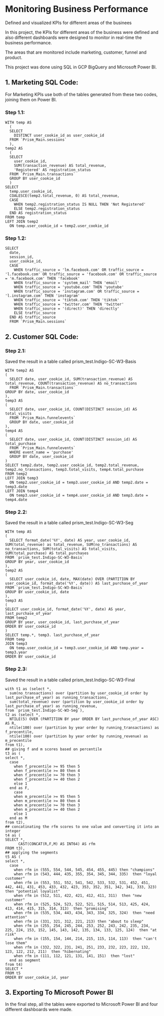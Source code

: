 # Monitoring Business Performance
Defined and visualized KPIs for different areas of the businees

In this project, the KPIs for different areas of the business were defined and also different dashboards were designed to monitor in real-time the business performance.

The areas that are monitored include marketing, customer, funnel and product.

This project was done using SQL in GCP BigQuery and Microsoft Power BI.

## 1. Marketing SQL Code:

For Marketing KPIs use both of the tables generated from these two codes, joining them on Power BI.

### Step 1.1:
```
WITH temp AS
  (
  SELECT
    DISTINCT user_cookie_id as user_cookie_id
  FROM `Prism_Main.sessions`
  ),
temp2 AS
  (
  SELECT
    user_cookie_id,
    SUM(transaction_revenue) AS total_revenue,
    'Registered' AS registration_status
  FROM `Prism_Main.transactions`
  GROUP BY user_cookie_id
  )
SELECT
  temp.user_cookie_id,
  COALESCE(temp2.total_revenue, 0) AS total_revenue,
  CASE
    WHEN temp2.registration_status IS NULL THEN 'Not Registered'
    ELSE temp2.registration_status
  END AS registration_status
FROM temp
LEFT JOIN temp2
  ON temp.user_cookie_id = temp2.user_cookie_id
```
### Step 1.2:
```
SELECT
  date,
  session_id,
  user_cookie_id,
  CASE
    WHEN traffic_source = 'lm.facebook.com' OR traffic_source = 'l.facebook.com' OR traffic_source = 'facebook.com' OR traffic_source = 'm.facebook.com' THEN 'facebook'
    WHEN traffic_source = 'system_mail' THEN 'email'
    WHEN traffic_source = 'youtube.com' THEN 'youtube'
    WHEN traffic_source = 'instagram.com' OR traffic_source = 'l.instagram.com' THEN 'instagram'
    WHEN traffic_source = 'tiktok.com' THEN 'tiktok'
    WHEN traffic_source = 'twitter.com' THEN 'twitter'
    WHEN traffic_source = '(direct)' THEN 'directly'
    ELSE traffic_source
  END AS traffic_source
  FROM `Prism_Main.sessions`
```

## 2. Customer SQL Code:

### Step 2.1:
Saved the result in a table called prism_test.Indigo-SC-W3-Basis
```
WITH temp2 AS
(
  SELECT date, user_cookie_id, SUM(transaction_revenue) AS total_revenue, COUNT(transaction_revenue) AS no_transactions
  FROM `Prism_Main.transactions`
GROUP BY date, user_cookie_id
),
temp3 AS
(
  SELECT date, user_cookie_id, COUNT(DISTINCT session_id) AS total_visits
  FROM `Prism_Main.funnelevents`
  GROUP BY date, user_cookie_id
),
temp4 AS
(
  SELECT date, user_cookie_id, COUNT(DISTINCT session_id) AS total_purchase
  FROM `Prism_Main.funnelevents`
  WHERE event_name = 'purchase'
  GROUP BY date, user_cookie_id
)
SELECT temp2.date, temp2.user_cookie_id, temp2.total_revenue, temp2.no_transactions, temp3.total_visits, temp4.total_purchase
FROM temp2
LEFT JOIN temp3
  ON temp2.user_cookie_id = temp3.user_cookie_id AND temp2.date = temp3.date
LEFT JOIN temp4
  ON temp3.user_cookie_id = temp4.user_cookie_id AND temp3.date = temp4.date
```


### Step 2.2:
Saved the result in a table called prism_test.Indigo-SC-W3-Seg
```
WITH temp AS
(
  SELECT format_date('%Y', date) AS year, user_cookie_id, SUM(total_revenue) as total_revenue, SUM(no_transactions) AS no_transactions, SUM(total_visits) AS total_visits, SUM(total_purchase) AS total_purchases
FROM `prism_test.Indigo-SC-W3-Basis`
GROUP BY year, user_cookie_id
),
temp2 AS
(
  SELECT user_cookie_id, date, MAX(date) OVER (PARTITION BY user_cookie_id, format_date('%Y', date)) AS last_purchase_of_year
FROM `prism_test.Indigo-SC-W3-Basis`
GROUP BY user_cookie_id, date
),
temp3 AS
(
SELECT user_cookie_id, format_date('%Y', date) AS year, last_purchase_of_year
FROM temp2
GROUP BY year, user_cookie_id, last_purchase_of_year
ORDER BY user_cookie_id
)
SELECT temp.*, temp3. last_purchase_of_year
FROM temp
JOIN temp3
  ON temp.user_cookie_id = temp3.user_cookie_id AND temp.year = temp3.year
ORDER BY user_cookie_id
```



### Step 2.3:
Saved the result in a table called prism_test.Indigo-SC-W3-Final

```
with t1 as (select *,
  sum(no_transactions) over (partition by user_cookie_id order by last_purchase_of_year) as running_transactions,
  sum(total_revenue) over (partition by user_cookie_id order by last_purchase_of_year) as running_revenue,
from `prism_test.Indigo-SC-W3-Seg`),
t2 as (select *,
  NTILE(5) OVER (PARTITION BY year ORDER BY last_purchase_of_year ASC) AS R,
  ntile(100) over (partition by year order by running_transactions) as f_precentile,
  ntile(100) over (partition by year order by running_revenue) as m_precentile
from t1),
## giving f and m scores based on percentile
t3 as (
select *,
  case
    when f_precentile >= 95 then 5
    when f_precentile >= 80 then 4
    when f_precentile >= 70 then 3
    when f_precentile >= 40 then 2
    else 1
  end as F,
    case
    when m_precentile >= 95 then 5
    when m_precentile >= 80 then 4
    when m_precentile >= 70 then 3
    when m_precentile >= 40 then 2
    else 1
  end as M
from t2),
## concatinating the rfm scores to one value and converting it into an integer
t4 as (
SELECT *,
      CAST(CONCAT(R,F,M) AS INT64) AS rfm
FROM t3),
## applying the segments
t5 AS (
select *,
  case
    when rfm in (555, 554, 544, 545, 454, 455, 445) then "champions"
    when rfm in (543, 444, 435, 355, 354, 345, 344, 335)  then "loyal customer"
    when rfm in (553, 551, 552, 541, 542, 533, 532, 531, 452, 451, 442, 441, 431, 453, 433, 432, 423, 353, 352, 351, 342, 341, 333, 323)  then "potential loyalist"
    when rfm in (512, 511, 422, 421, 412, 411, 311)  then "new customer"
    when rfm in (525, 524, 523, 522, 521, 515, 514, 513, 425, 424, 413, 414, 415, 315, 314, 313)  then "promising"
    when rfm in (535, 534, 443, 434, 343, 334, 325, 324)  then "need attention"
    when rfm in (331, 321, 312, 221, 213) then "about to sleep"
    when rfm in (255, 254, 245, 244, 253, 252, 243, 242, 235, 234, 225, 224, 153, 152, 145, 143, 142, 135, 134, 133, 125, 124)  then "at risk"
    when rfm in (155, 154, 144, 214, 215, 115, 114, 113)  then "can't lose them"
    when rfm in (332, 322, 231, 241, 251, 233, 232, 223, 222, 132, 123, 122, 212, 211)  then "hibernating"
    when rfm in (111, 112, 121, 131, 141, 151)  then "lost"
  end as segment
from t4)
SELECT *
FROM t5
ORDER BY user_cookie_id, year
```

## 3. Exporting To Microsoft Power BI
In the final step, all the tables were exported to Microsoft Power BI and four different dashboards were made.
